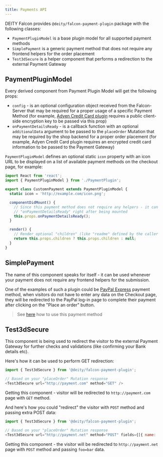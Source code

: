 ```yaml
---
title: Payments API
---
```


DEITY Falcon provides `@deity/falcon-payment-plugin` package with the following classes:

- `PaymentPluginModel` is a base plugin model for all supported payment methods
- `SimplePayment` is a generic payment method that does not require any frontend helpers for the order placement
- `Test3dSecure` is a helper component that performs a redirection to the external Payment Gateway

## PaymentPluginModel

Every derived component from Payment Plugin Model will get the following props:

- `config` - is an optional configuration object received from the Falcon-Server that may be required
for a proper usage of a specific Payment Method (for example, [Adyen Credit Card plugin](payments/plugins.md#adyen-credit-card)
requires a public client-side encryption key to be passed via this prop)
- `onPaymentDetailsReady` - is a callback function with an optional `additionalData` argument to be passed to the `placeOrder`
Mutation that may be required by the shop backend for a proper order placement (for example, Adyen Credit Card plugin requires
an encrypted credit card information to be passed to the Payment Gateway)

`PaymentPluginModel` defines an optional static `icon` property with an icon URL to be displayed on a list of available
payment methods on the checkout page, for example:

```js
import React from 'react';
import { PaymentPluginModel } from './PaymentPlugin';

export class CustomnPayment extends PaymentPluginModel {
  static icon = 'http://example.com/icon.png';

  componentDidMount() {
    // Since this payment method does not require any helpers - it can trigger
    // "onPaymentDetailsReady" right after being mounted
    this.props.onPaymentDetailsReady();
  }

  render() {
    // Render optional "children" (like "readme" defined by the caller component)
    return this.props.children ? this.props.children : null;
  }
}
```

## SimplePayment

The name of this component speaks for itself - it can be used whenever your payment does not require
any frontend helpers for the submission.

One of the examples of such a plugin could be [PayPal Express](payments/plugins.md#paypal-express)
payment method, when visitors do not have to enter any data on the Checkout page, they will be
redirected to the PayPal log-in page to complete their payment after clicking on the "Place an order" button.

> See [here](plugins.md#simple-payment) how to use this payment method

## Test3dSecure

This component is being used to redirect the visitor to the external Payment Gateway
for further checks and validations (like confirming your Bank details etc).

Here's how it can be used to perform GET redirection:

```js
import { Test3dSecure } from '@deity/falcon-payment-plugin';

// Based on your "placeOrder" Mutation response
<Test3dSecure url="http://payment.com" method="GET" />
```

Getting this component - visitor will be redirected to `http://payment.com` page with `GET` method.

And here's how you could "redirect" the visitor with `POST` method and passing extra POST data:

```js
import { Test3dSecure } from '@deity/falcon-payment-plugin';

// Based on your "placeOrder" Mutation response
<Test3dSecure url="http://payment.net" method="POST" fields={[{ name: 'foo', value: 'bar' }]} />
```

Getting this component - the visitor will be redirected to `http://payment.net` page with `POST` method
and passing `foo=bar` data.
